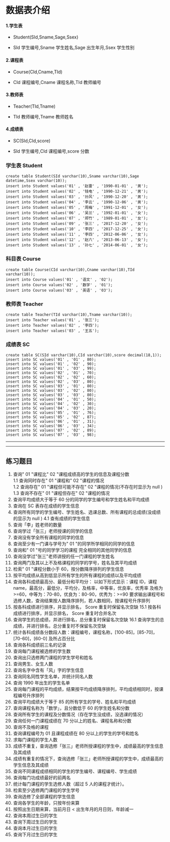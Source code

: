 # 数据表介绍

#### 1.学生表

- Student(SId,Sname,Sage,Ssex)

- SId 学生编号,Sname 学生姓名,Sage 出生年月,Ssex 学生性别

#### 2.课程表

- Course(CId,Cname,TId)

- CId 课程编号,Cname 课程名称,TId 教师编号
#### 3.教师表

- Teacher(TId,Tname)

- TId 教师编号,Tname 教师姓名

#### 4.成绩表

- SC(SId,CId,score)

- SId 学生编号,CId 课程编号,score 分数

### 学生表 Student

```mysql
create table Student(SId varchar(10),Sname varchar(10),Sage datetime,Ssex varchar(10));
insert into Student values('01' , '赵雷' , '1990-01-01' , '男');
insert into Student values('02' , '钱电' , '1990-12-21' , '男');
insert into Student values('03' , '孙风' , '1990-12-20' , '男');
insert into Student values('04' , '李云' , '1990-12-06' , '男');
insert into Student values('05' , '周梅' , '1991-12-01' , '女');
insert into Student values('06' , '吴兰' , '1992-01-01' , '女');
insert into Student values('07' , '郑竹' , '1989-01-01' , '女');
insert into Student values('09' , '张三' , '2017-12-20' , '女');
insert into Student values('10' , '李四' , '2017-12-25' , '女');
insert into Student values('11' , '李四' , '2012-06-06' , '女');
insert into Student values('12' , '赵六' , '2013-06-13' , '女');
insert into Student values('13' , '孙七' , '2014-06-01' , '女');
```

### 科目表 Course

```mysql
create table Course(CId varchar(10),Cname varchar(10),TId varchar(10));
insert into Course values('01' , '语文' , '02');
insert into Course values('02' , '数学' , '01');
insert into Course values('03' , '英语' , '03');
```

### 教师表 Teacher

```mysql
create table Teacher(TId varchar(10),Tname varchar(10));
insert into Teacher values('01' , '张三');
insert into Teacher values('02' , '李四');
insert into Teacher values('03' , '王五');
```

### 成绩表 SC

```mysql
create table SC(SId varchar(10),CId varchar(10),score decimal(18,1));
insert into SC values('01' , '01' , 80);
insert into SC values('01' , '02' , 90);
insert into SC values('01' , '03' , 99);
insert into SC values('02' , '01' , 70);
insert into SC values('02' , '02' , 60);
insert into SC values('02' , '03' , 80);
insert into SC values('03' , '01' , 80);
insert into SC values('03' , '02' , 80);
insert into SC values('03' , '03' , 80);
insert into SC values('04' , '01' , 50);
insert into SC values('04' , '02' , 30);
insert into SC values('04' , '03' , 20);
insert into SC values('05' , '01' , 76);
insert into SC values('05' , '02' , 87);
insert into SC values('06' , '01' , 31);
insert into SC values('06' , '03' , 34);
insert into SC values('07' , '02' , 89);
insert into SC values('07' , '03' , 98);
```
*************************************************
*************************************************

## 练习题目

1.	查询" 01 "课程比" 02 "课程成绩高的学生的信息及课程分数  
1.1 查询同时存在" 01 "课程和" 02 "课程的情况  
1.2 查询存在" 01 "课程但可能不存在" 02 "课程的情况(不存在时显示为 null )  
1.3 查询不存在" 01 "课程但存在" 02 "课程的情况  
2.	查询平均成绩大于等于 60 分的同学的学生编号和学生姓名和平均成绩
3.	查询在 SC 表存在成绩的学生信息
4.	查询所有同学的学生编号、学生姓名、选课总数、所有课程的总成绩(没成绩的显示为 null )
4.1 查有成绩的学生信息
5.	查询「李」姓老师的数量
6.	查询学过「张三」老师授课的同学的信息
7.	查询没有学全所有课程的同学的信息
8.	查询至少有一门课与学号为" 01 "的同学所学相同的同学的信息
9.	查询和" 01 "号的同学学习的课程 完全相同的其他同学的信息
10.	查询没学过"张三"老师讲授的任一门课程的学生姓名
11.	查询两门及其以上不及格课程的同学的学号，姓名及其平均成绩
12.	检索" 01 "课程分数小于 60，按分数降序排列的学生信息
13.	按平均成绩从高到低显示所有学生的所有课程的成绩以及平均成绩
14.	查询各科成绩最高分、最低分和平均分：
以如下形式显示：课程 ID，课程 name，最高分，最低分，平均分，及格率，中等率，优良率，优秀率
及格为>=60，中等为：70-80，优良为：80-90，优秀为：>=90
要求输出课程号和选修人数，查询结果按人数降序排列，若人数相同，按课程号升序排列
15.	按各科成绩进行排序，并显示排名， Score 重复时保留名次空缺
15.1 按各科成绩进行排序，并显示排名， Score 重复时合并名次
16.	查询学生的总成绩，并进行排名，总分重复时保留名次空缺
16.1 查询学生的总成绩，并进行排名，总分重复时不保留名次空缺
17.	统计各科成绩各分数段人数：课程编号，课程名称，[100-85]，[85-70]，[70-60]，[60-0] 及所占百分比
18.	查询各科成绩前三名的记录
19.	查询每门课程被选修的学生数
20.	查询出只选修两门课程的学生学号和姓名
21.	查询男生、女生人数
22.	查询名字中含有「风」字的学生信息
23.	查询同名同性学生名单，并统计同名人数
24.	查询 1990 年出生的学生名单
25.	查询每门课程的平均成绩，结果按平均成绩降序排列，平均成绩相同时，按课程编号升序排列
26.	查询平均成绩大于等于 85 的所有学生的学号、姓名和平均成绩
27.	查询课程名称为「数学」，且分数低于 60 的学生姓名和分数
28.	查询所有学生的课程及分数情况（存在学生没成绩，没选课的情况）
29.	查询任何一门课程成绩在 70 分以上的姓名、课程名称和分数
30.	查询不及格的课程
31.	查询课程编号为 01 且课程成绩在 80 分以上的学生的学号和姓名
32.	求每门课程的学生人数
33.	成绩不重复，查询选修「张三」老师所授课程的学生中，成绩最高的学生信息及其成绩
34.	成绩有重复的情况下，查询选修「张三」老师所授课程的学生中，成绩最高的学生信息及其成绩
35.	查询不同课程成绩相同的学生的学生编号、课程编号、学生成绩
36.	查询每门功成绩最好的前两名
37.	统计每门课程的学生选修人数（超过 5 人的课程才统计）。
38.	检索至少选修两门课程的学生学号
39.	查询选修了全部课程的学生信息
40.	查询各学生的年龄，只按年份来算
41.	按照出生日期来算，当前月日 < 出生年月的月日则，年龄减一
42.	查询本周过生日的学生
43.	查询下周过生日的学生
44.	查询本月过生日的学生
45.	查询下月过生日的学生
